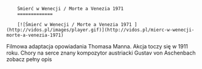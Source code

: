 
        Śmierć w Wenecji / Morte a Venezia 1971 
        =============
        
        [![Śmierć w Wenecji / Morte a Venezia 1971 ](http://vidos.pl/images/player.gif)](http://vidos.pl/mierc-w-wenecji-morte-a-venezia-1971)
        
        
 Filmowa adaptacja opowiadania Thomasa Manna. Akcja toczy się w 1911 roku. Chory na serce znany kompozytor austriacki Gustav von Aschenbach zobacz pełny opis
    